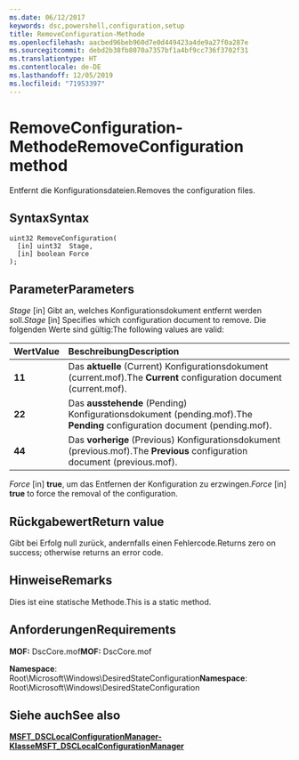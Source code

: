 ```yaml
---
ms.date: 06/12/2017
keywords: dsc,powershell,configuration,setup
title: RemoveConfiguration-Methode
ms.openlocfilehash: aacbed96beb960d7e0d449423a4de9a27f0a287e
ms.sourcegitcommit: debd2b38fb8070a7357bf1a4bf9cc736f3702f31
ms.translationtype: HT
ms.contentlocale: de-DE
ms.lasthandoff: 12/05/2019
ms.locfileid: "71953397"
---
```

# <a name="removeconfiguration-method"></a><span data-ttu-id="c4c69-103">RemoveConfiguration-Methode</span><span class="sxs-lookup"><span data-stu-id="c4c69-103">RemoveConfiguration method</span></span>

<span data-ttu-id="c4c69-104">Entfernt die Konfigurationsdateien.</span><span class="sxs-lookup"><span data-stu-id="c4c69-104">Removes the configuration files.</span></span>

## <a name="syntax"></a><span data-ttu-id="c4c69-105">Syntax</span><span class="sxs-lookup"><span data-stu-id="c4c69-105">Syntax</span></span>

```mof
uint32 RemoveConfiguration(
  [in] uint32  Stage,
  [in] boolean Force
);
```

## <a name="parameters"></a><span data-ttu-id="c4c69-106">Parameter</span><span class="sxs-lookup"><span data-stu-id="c4c69-106">Parameters</span></span>

<span data-ttu-id="c4c69-107">*Stage* \[in\] Gibt an, welches Konfigurationsdokument entfernt werden soll.</span><span class="sxs-lookup"><span data-stu-id="c4c69-107">*Stage* \[in\] Specifies which configuration document to remove.</span></span> <span data-ttu-id="c4c69-108">Die folgenden Werte sind gültig:</span><span class="sxs-lookup"><span data-stu-id="c4c69-108">The following values are valid:</span></span>

|<span data-ttu-id="c4c69-109">Wert</span><span class="sxs-lookup"><span data-stu-id="c4c69-109">Value</span></span> |<span data-ttu-id="c4c69-110">Beschreibung</span><span class="sxs-lookup"><span data-stu-id="c4c69-110">Description</span></span> |
|:--- |:---|
|<span data-ttu-id="c4c69-111">**1**</span><span class="sxs-lookup"><span data-stu-id="c4c69-111">**1**</span></span> | <span data-ttu-id="c4c69-112">Das **aktuelle** (Current) Konfigurationsdokument (current.mof).</span><span class="sxs-lookup"><span data-stu-id="c4c69-112">The **Current** configuration document (current.mof).</span></span> |
|<span data-ttu-id="c4c69-113">**2**</span><span class="sxs-lookup"><span data-stu-id="c4c69-113">**2**</span></span> | <span data-ttu-id="c4c69-114">Das **ausstehende** (Pending) Konfigurationsdokument (pending.mof).</span><span class="sxs-lookup"><span data-stu-id="c4c69-114">The **Pending** configuration document (pending.mof).</span></span>  |
|<span data-ttu-id="c4c69-115">**4**</span><span class="sxs-lookup"><span data-stu-id="c4c69-115">**4**</span></span> | <span data-ttu-id="c4c69-116">Das **vorherige** (Previous) Konfigurationsdokument (previous.mof).</span><span class="sxs-lookup"><span data-stu-id="c4c69-116">The **Previous** configuration document (previous.mof).</span></span> |

<span data-ttu-id="c4c69-117">*Force* \[in\] **true**, um das Entfernen der Konfiguration zu erzwingen.</span><span class="sxs-lookup"><span data-stu-id="c4c69-117">*Force* \[in\] **true** to force the removal of the configuration.</span></span>

## <a name="return-value"></a><span data-ttu-id="c4c69-118">Rückgabewert</span><span class="sxs-lookup"><span data-stu-id="c4c69-118">Return value</span></span>

<span data-ttu-id="c4c69-119">Gibt bei Erfolg null zurück, andernfalls einen Fehlercode.</span><span class="sxs-lookup"><span data-stu-id="c4c69-119">Returns zero on success; otherwise returns an error code.</span></span>

## <a name="remarks"></a><span data-ttu-id="c4c69-120">Hinweise</span><span class="sxs-lookup"><span data-stu-id="c4c69-120">Remarks</span></span>

<span data-ttu-id="c4c69-121">Dies ist eine statische Methode.</span><span class="sxs-lookup"><span data-stu-id="c4c69-121">This is a static method.</span></span>

## <a name="requirements"></a><span data-ttu-id="c4c69-122">Anforderungen</span><span class="sxs-lookup"><span data-stu-id="c4c69-122">Requirements</span></span>

<span data-ttu-id="c4c69-123">**MOF:** DscCore.mof</span><span class="sxs-lookup"><span data-stu-id="c4c69-123">**MOF:** DscCore.mof</span></span>

<span data-ttu-id="c4c69-124">**Namespace**: Root\Microsoft\Windows\DesiredStateConfiguration</span><span class="sxs-lookup"><span data-stu-id="c4c69-124">**Namespace**: Root\Microsoft\Windows\DesiredStateConfiguration</span></span>

## <a name="see-also"></a><span data-ttu-id="c4c69-125">Siehe auch</span><span class="sxs-lookup"><span data-stu-id="c4c69-125">See also</span></span>

[<span data-ttu-id="c4c69-126">**MSFT_DSCLocalConfigurationManager-Klasse**</span><span class="sxs-lookup"><span data-stu-id="c4c69-126">**MSFT_DSCLocalConfigurationManager**</span></span>](msft-dsclocalconfigurationmanager.md)
